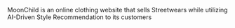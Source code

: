 MoonChild is an online clothing website that sells Streetwears while utilizing AI-Driven Style Recommendation to its customers 
